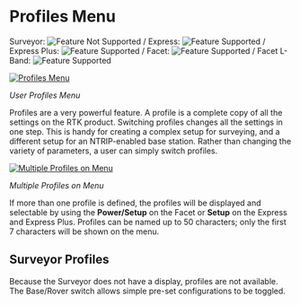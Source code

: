# Profiles Menu

Surveyor: ![Feature Not Supported](https://raw.githubusercontent.com/sparkfun/SparkFun_RTK_Firmware/main/docs/img/RedDot.png) / Express: ![Feature Supported](https://raw.githubusercontent.com/sparkfun/SparkFun_RTK_Firmware/main/docs/img/GreenDot.png) / Express Plus: ![Feature Supported](https://raw.githubusercontent.com/sparkfun/SparkFun_RTK_Firmware/main/docs/img/GreenDot.png) / Facet: ![Feature Supported](https://raw.githubusercontent.com/sparkfun/SparkFun_RTK_Firmware/main/docs/img/GreenDot.png) / Facet L-Band: ![Feature Supported](https://raw.githubusercontent.com/sparkfun/SparkFun_RTK_Firmware/main/docs/img/GreenDot.png)

[![Profiles Menu](https://cdn.sparkfun.com/assets/learn_tutorials/2/1/8/8/SparkFun_RTK_ExpressPlus_Profiles.jpg)](https://cdn.sparkfun.com/assets/learn_tutorials/2/1/8/8/SparkFun_RTK_ExpressPlus_Profiles.jpg)

*User Profiles Menu*

Profiles are a very powerful feature. A profile is a complete copy of all the settings on the RTK product. Switching profiles changes all the settings in one step. This is handy for creating a complex setup for surveying, and a different setup for an NTRIP-enabled base station. Rather than changing the variety of parameters, a user can simply switch profiles.

[![Multiple Profiles on Menu](https://cdn.sparkfun.com/assets/learn_tutorials/2/1/8/8/SparkFun_RTK_Facet_Profile.jpg)](https://cdn.sparkfun.com/assets/learn_tutorials/2/1/8/8/SparkFun_RTK_Facet_Profile.jpg)

*Multiple Profiles on Menu*

If more than one profile is defined, the profiles will be displayed and selectable by using the **Power/Setup** on the Facet or **Setup** on the Express and Express Plus. Profiles can be named up to 50 characters; only the first 7 characters will be shown on the menu.

## Surveyor Profiles

Because the Surveyor does not have a display, profiles are not available. The Base/Rover switch allows simple pre-set configurations to be toggled.